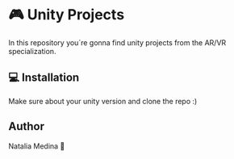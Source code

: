 # :video_game: Unity Projects
In this repository you´re gonna find unity projects from the AR/VR specialization.

##  :computer: Installation

Make sure about your unity version and clone the repo :)

## Author

Natalia Medina :cherry_blossom:

